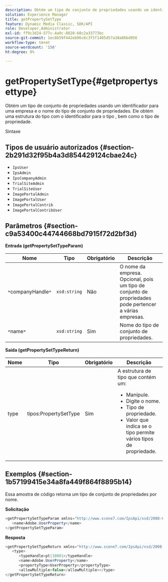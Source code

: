 ```yaml
---
description: Obtém um tipo de conjunto de propriedades usando um identificador para uma empresa e o nome do tipo de conjunto de propriedades. Ele obtém uma estrutura do tipo com o identificador para o tipo , bem como o tipo de propriedade.
solution: Experience Manager
title: getPropertySetType
feature: Dynamic Media Classic, SDK/API
role: Developer,Administrator
exl-id: ff9c3d24-577c-4a9c-8820-60c2a33773bc
source-git-commit: 1ec8b59f442eb96c6c3f5f1405d57a38a86bd056
workflow-type: tm+mt
source-wordcount: '158'
ht-degree: 0%

---
```


# getPropertySetType{#getpropertysettype}

Obtém um tipo de conjunto de propriedades usando um identificador para uma empresa e o nome do tipo de conjunto de propriedades. Ele obtém uma estrutura do tipo com o identificador para o tipo , bem como o tipo de propriedade.

Sintaxe

## Tipos de usuário autorizados {#section-2b291d32f95b4a3d854429124cbae24c}

* `IpsUser`
* `IpsAdmin`
* `IpsCompanyAdmin`
* `TrialSiteAdmin`
* `TrialSiteUser`
* `ImagePortalAdmin`
* `ImagePortalUser`
* `ImagePortalContrib`
* `ImagePortalContribUser`

## Parâmetros {#section-c9a53400c44744668bd7915f72d2bf3d}

**Entrada (getPropertySetTypeParam)**

| Nome | Tipo | Obrigatório | Descrição |
|---|---|---|---|
| `*`companyHandle`*` | `xsd:string` | Não | O nome da empresa. Opcional, pois um tipo de conjunto de propriedades pode pertencer a várias empresas. |
| `*`name`*` | `xsd:string` | Sim | Nome do tipo de conjunto de propriedades. |

**Saída (getPropertySetTypeReturn)**

<table id="table_F2724F6B706C4F658AED99290E29F3E6"> 
 <thead> 
  <tr> 
   <th colname="col1" class="entry"> Nome </th> 
   <th colname="col2" class="entry"> Tipo </th> 
   <th colname="col3" class="entry"> Obrigatório </th> 
   <th colname="col4" class="entry"> Descrição </th> 
  </tr> 
 </thead>
 <tbody> 
  <tr> 
   <td colname="col1"> <span class="codeph"> <span class="varname"> type</span> </span> </td> 
   <td colname="col2"> <span class="codeph"> tipos:PropertySetType</span> </td> 
   <td colname="col3"> Sim </td> 
   <td colname="col4">A estrutura de tipo que contém um: 
    <ul id="ul_FC028882124D4CD6870A076CBFB80333"> 
     <li id="li_9F36539C51ED48EDBECCD6A07A4FDD4A">Manipule. </li> 
     <li id="li_6004406A0D1341648A714FF3C61E4004">Digite o nome. </li> 
     <li id="li_29F6CA9D8B134ED3B10B6BDBB41BF607">Tipo de propriedade. </li> 
     <li id="li_A2354354541A4F1AB7234F65F2B61A40">Valor que indica se o tipo permite vários tipos de propriedade. </li> 
    </ul> </td> 
  </tr> 
 </tbody> 
</table>

## Exemplos {#section-1b57199415e34a8fa449f864f8895b14}

Essa amostra de código retorna um tipo de conjunto de propriedades por nome.

**Solicitação**

```java
<getPropertySetTypeParam xmlns="http://www.scene7.com/IpsApi/xsd/2008-01-15">
   <name>Adobe.UserProperty</name>
</getPropertySetTypeParam>
```

**Resposta**

```java
<getPropertySetTypeReturn xmlns="http://www.scene7.com/IpsApi/xsd/2008-01-15">
   <type>
      <typeHandle>pt|10801</typeHandle>
      <name>Adobe.UserProperty</name>
      <propertyType>UserProperty</propertyType>
      <allowMultiple>false</allowMultiple></type>
</getPropertySetTypeReturn>
```
